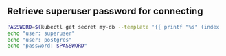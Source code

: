 ## Retrieve superuser password for connecting

```bash
PASSWORD=$(kubectl get secret my-db --template '{{ printf "%s" (index .data "superuser-password" | base64decode) }}')
echo "user: superuser"
echo "user: postgres"
echo "password: $PASSWORD"
```

		